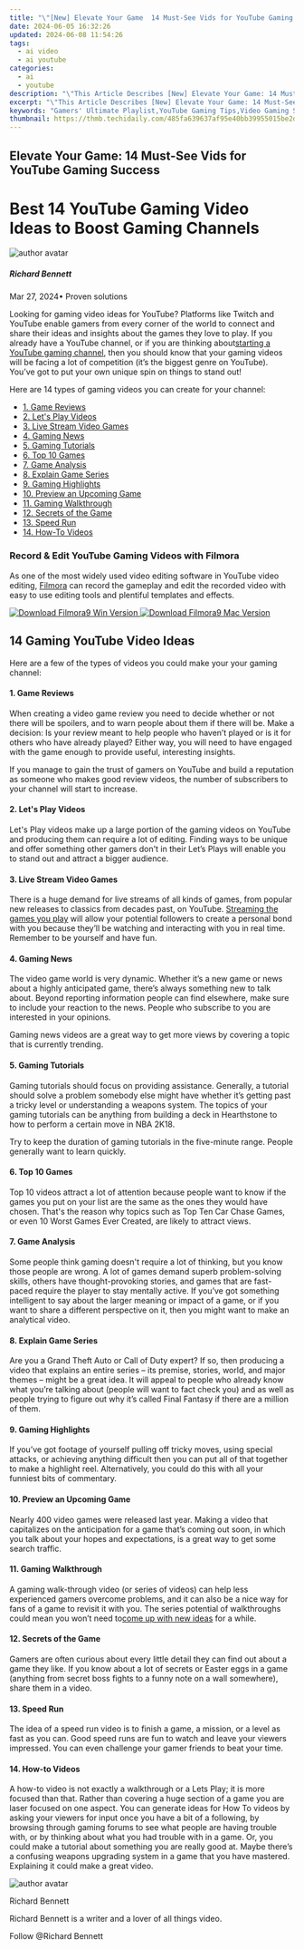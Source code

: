 ```yaml
---
title: "\"[New] Elevate Your Game  14 Must-See Vids for YouTube Gaming Success\""
date: 2024-06-05 16:32:26
updated: 2024-06-08 11:54:26
tags:
  - ai video
  - ai youtube
categories:
  - ai
  - youtube
description: "\"This Article Describes [New] Elevate Your Game: 14 Must-See Vids for YouTube Gaming Success\""
excerpt: "\"This Article Describes [New] Elevate Your Game: 14 Must-See Vids for YouTube Gaming Success\""
keywords: "Gamers' Ultimate Playlist,YouTube Gaming Tips,Video Gaming Strategies,Elevate Your Gameplay,Top Gaming Vlogs,Successful Gaming Habits,Prime Gaming Content Guide"
thumbnail: https://thmb.techidaily.com/485fa639637af95e40bb39955015be2d5660936e6475a435b4a4c85695223b88.jpg
---
```


## Elevate Your Game: 14 Must-See Vids for YouTube Gaming Success

# Best 14 YouTube Gaming Video Ideas to Boost Gaming Channels

![author avatar](https://images.wondershare.com/filmora/article-images/richard-bennett.jpg)

##### Richard Bennett

 Mar 27, 2024• Proven solutions

Looking for gaming video ideas for YouTube? Platforms like Twitch and YouTube enable gamers from every corner of the world to connect and share their ideas and insights about the games they love to play. If you already have a YouTube channel, or if you are thinking about[starting a YouTube gaming channel](https://tools.techidaily.com/wondershare/filmora/download/), then you should know that your gaming videos will be facing a lot of competition (it’s the biggest genre on YouTube). You’ve got to put your own unique spin on things to stand out!

Here are 14 types of gaming videos you can create for your channel:

* [1\. Game Reviews](#reviews)
* [2\. Let's Play Videos](#letsplay)
* [3\. Live Stream Video Games](#livestream)
* [4\. Gaming News](#news)
* [5\. Gaming Tutorials](#tutorials)
* [6\. Top 10 Games](#topten)
* [7\. Game Analysis](#analysis)
* [8\. Explain Game Series](#explain)
* [9\. Gaming Highlights](#highlights)
* [10\. Preview an Upcoming Game](#preview)
* [11. Gaming Walkthrough](#walkthrough)
* [12\. Secrets of the Game](#secrets)
* [13\. Speed Run](#speed)
* [14\. How-To Videos](#how-to)

### Record & Edit YouTube Gaming Videos with Filmora

As one of the most widely used video editing software in YouTube video editing, [Filmora](https://tools.techidaily.com/wondershare/filmora/download/) can record the gameplay and edit the recorded video with easy to use editing tools and plentiful templates and effects.

[![Download Filmora9 Win Version](https://images.wondershare.com/filmora/guide/download-btn-win.jpg) ](https://tools.techidaily.com/wondershare/filmora/download/) [![Download Filmora9 Mac Version](https://images.wondershare.com/filmora/guide/download-btn-mac.jpg) ](https://tools.techidaily.com/wondershare/filmora/download/)

## 14 Gaming YouTube Video Ideas

Here are a few of the types of videos you could make your your gaming channel:

#### 1.  Game Reviews

When creating a video game review you need to decide whether or not there will be spoilers, and to warn people about them if there will be. Make a decision: Is your review meant to help people who haven’t played or is it for others who have already played? Either way, you will need to have engaged with the game enough to provide useful, interesting insights.

If you manage to gain the trust of gamers on YouTube and build a reputation as someone who makes good review videos, the number of subscribers to your channel will start to increase.

#### 2.  Let's Play Videos

Let's Play videos make up a large portion of the gaming videos on YouTube and producing them can require a lot of editing. Finding ways to be unique and offer something other gamers don't in their Let’s Plays will enable you to stand out and attract a bigger audience.

#### 3.  Live Stream Video Games

There is a huge demand for live streams of all kinds of games, from popular new releases to classics from decades past, on YouTube. [Streaming the games you play](https://tools.techidaily.com/wondershare/filmora/download/) will allow your potential followers to create a personal bond with you because they’ll be watching and interacting with you in real time. Remember to be yourself and have fun.

#### 4.  Gaming News

The video game world is very dynamic. Whether it’s a new game or news about a highly anticipated game, there’s always something new to talk about. Beyond reporting information people can find elsewhere, make sure to include your reaction to the news. People who subscribe to you are interested in your opinions.

Gaming news videos are a great way to get more views by covering a topic that is currently trending.

#### 5.  Gaming Tutorials

Gaming tutorials should focus on providing assistance. Generally, a tutorial should solve a problem somebody else might have whether it’s getting past a tricky level or understanding a weapons system. The topics of your gaming tutorials can be anything from building a deck in Hearthstone to how to perform a certain move in NBA 2K18.

Try to keep the duration of gaming tutorials in the five-minute range. People generally want to learn quickly.

#### 6.  Top 10 Games

Top 10 videos attract a lot of attention because people want to know if the games you put on your list are the same as the ones they would have chosen. That's the reason why topics such as Top Ten Car Chase Games, or even 10 Worst Games Ever Created, are likely to attract views.

#### 7.  Game Analysis

Some people think gaming doesn't require a lot of thinking, but you know those people are wrong. A lot of games demand superb problem-solving skills, others have thought-provoking stories, and games that are fast-paced require the player to stay mentally active. If you’ve got something intelligent to say about the larger meaning or impact of a game, or if you want to share a different perspective on it, then you might want to make an analytical video.

#### 8.  Explain Game Series

Are you a Grand Theft Auto or Call of Duty expert? If so, then producing a video that explains an entire series – its premise, stories, world, and major themes – might be a great idea. It will appeal to people who already know what you’re talking about (people will want to fact check you) and as well as people trying to figure out why it’s called Final Fantasy if there are a million of them.

#### 9.  Gaming Highlights

If you’ve got footage of yourself pulling off tricky moves, using special attacks, or achieving anything difficult then you can put all of that together to make a highlight reel. Alternatively, you could do this with all your funniest bits of commentary.

#### 10.  Preview an Upcoming Game

Nearly 400 video games were released last year. Making a video that capitalizes on the anticipation for a game that’s coming out soon, in which you talk about your hopes and expectations, is a great way to get some search traffic.

#### 11.  Gaming Walkthrough

A gaming walk-through video (or series of videos) can help less experienced gamers overcome problems, and it can also be a nice way for fans of a game to revisit it with you. The series potential of walkthroughs could mean you won’t need to[come up with new ideas](https://tools.techidaily.com/wondershare/filmora/download/) for a while.

#### 12.  Secrets of the Game

Gamers are often curious about every little detail they can find out about a game they like. If you know about a lot of secrets or Easter eggs in a game (anything from secret boss fights to a funny note on a wall somewhere), share them in a video.

#### 13.  Speed Run

The idea of a speed run video is to finish a game, a mission, or a level as fast as you can. Good speed runs are fun to watch and leave your viewers impressed. You can even challenge your gamer friends to beat your time.

#### 14. How-to Videos

A how-to video is not exactly a walkthrough or a Lets Play; it is more focused than that. Rather than covering a huge section of a game you are laser focused on one aspect. You can generate ideas for How To videos by asking your viewers for input once you have a bit of a following, by browsing through gaming forums to see what people are having trouble with, or by thinking about what you had trouble with in a game. Or, you could make a tutorial about something you are really good at. Maybe there’s a confusing weapons upgrading system in a game that you have mastered. Explaining it could make a great video.

![author avatar](https://images.wondershare.com/filmora/article-images/richard-bennett.jpg)

Richard Bennett

Richard Bennett is a writer and a lover of all things video.

Follow @Richard Bennett


<ins class="adsbygoogle"
     style="display:block"
     data-ad-format="autorelaxed"
     data-ad-client="ca-pub-7571918770474297"
     data-ad-slot="1223367746"></ins>



<ins class="adsbygoogle"
     style="display:block"
     data-ad-client="ca-pub-7571918770474297"
     data-ad-slot="8358498916"
     data-ad-format="auto"
     data-full-width-responsive="true"></ins>
